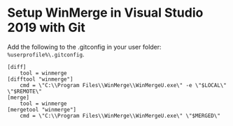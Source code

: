# Setup WinMerge in Visual Studio 2019 with Git

Add the following to the .gitconfig in your user folder: `%userprofile%\.gitconfig`.

```
[diff]
	tool = winmerge
[difftool "winmerge"]
	cmd = \"C:\\Program Files\\WinMerge\\WinMergeU.exe\" -e \"$LOCAL\" \"$REMOTE\"
[merge]
	tool = winmerge
[mergetool "winmerge"]
	cmd = \"C:\\Program Files\\WinMerge\\WinMergeU.exe\" \"$MERGED\"
```